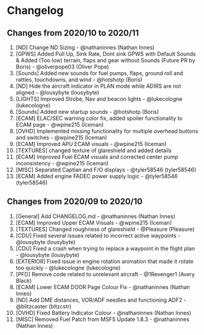 # Changelog
<!-- ⚠⚠ Please follow the format provided ⚠⚠ -->
<!-- Always use "1." at the start instead of "2. " or "X. " as GitHub will auto renumber everything. -->
<!-- Use the following format below -->
<!--  1. [Changed Area] Title of changes - @github username (Name)  -->
## Changes from 2020/10 to 2020/11
1. [ND] Change ND Sizing - @nathaninnes (Nathan Innes)
2. [GPWS] Added Pull Up, Sink Rate, Dont sink GPWS with Default Sounds & Added (Too low) terrain, flaps and gear without Sounds (Future PR by Boris) - @oliverpope03 (Oliver Pope)
3. [Sounds] Added new sounds for fuel pumps, flaps, ground roll and rattles, touchdowns, and wind - @hotshotp (Boris)
4. [ND] Hide the aircraft indicator in PLAN mode while ADIRS are not aligned - @lousybyte (lousybyte)
5. [LIGHTS] Improved Strobe, Nav and beacon lights - @lukecologne (lukecologne)
6. [Sounds] Added new startup sounds - @hotshotp (Boris)
7. [ECAM] ELAC/SEC warning color fix, added spoiler functionality to ECAM page - @wpine215 (Iceman)
8. [OVHD] Implemented missing functionality for multiple overhead buttons and switches - @wpine215 (Iceman)
9. [ECAM] Improved APU ECAM visuals - @wpine215 (Iceman)
10. [TEXTURES] changed texture of glareshield and added details
11. [ECAM] Improved Fuel ECAM visuals and corrected center pump inconsistency - @wpine215 (Iceman)
12. [MISC] Separated Captian and F/O displays - @tyler58546 (tyler58546)
13. [ECAM] Added engine FADEC power supply logic - @tyler58546 (tyler58546)

## Changes from 2020/09 to 2020/10
1. [General] Add CHANGELOG.md - @nathaninnes (Nathan Innes)
2. [ECAM] Improved Upper ECAM Visuals - @wpine215 (Iceman)
3. [TEXTURES] Changed roughness of glareshield - @Pleasure (Pleasure)
4. [CDU] Fixed several issues related to incorrect active waypoints - @lousybyte (lousybyte)
5. [CDU] Fixed a crash when trying to replace a waypoint in the flight plan - @lousybyte (lousybyte)
6. [EXTERIOR] Fixed issue in engine rotation animation that made it rotate too quickly - @lukecologne (lukecologne)
7. [PFD] Remove code related to unrelevant aircraft - @1Revenger1 (Avery Black)
8. [ECAM] Lower ECAM DOOR Page Colour Fix - @nathaninnes (Nathan Innes)
9. [ND] Add DME distances, VOR/ADF needles and functioning ADF2 - @blitzcaster (bltzcstr)
10. [OVHD] Fixed Battery Indicator Colour - @nathaninnes (Nathan Innes)
11. [MISC] Removed Fuel Patch from MSFS Update 1.8.3 - @nathaninnes (Nathan Innes)
